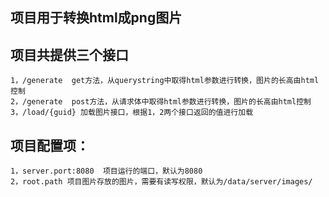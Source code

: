 ## 项目用于转换html成png图片

## 项目共提供三个接口

    1，/generate  get方法，从querystring中取得html参数进行转换，图片的长高由html控制
    2，/generate  post方法，从请求体中取得html参数进行转换，图片的长高由html控制
    3，/load/{guid} 加载图片接口，根据1，2两个接口返回的值进行加载
   
   
   
## 项目配置项：
    
    1，server.port:8080  项目运行的端口，默认为8080
    2，root.path 项目图片存放的图片，需要有读写权限，默认为/data/server/images/